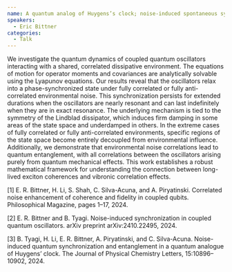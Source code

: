 ```yaml
---
name: A quantum analog of Huygens’s clock; noise-induced spontaneous synchronization
speakers:
  - Eric Bittner
categories:
  - Talk
---
```

We investigate the quantum dynamics of coupled quantum oscillators interacting with a shared, correlated dissipative environment. The equations of motion for operator moments and covariances are analytically solvable using the Lyapunov equations. Our results reveal that the oscillators relax into a phase-synchronized state under fully correlated or fully anti-correlated environmental noise. This synchronization persists for extended durations when the oscillators are nearly resonant and can last indefinitely when they are in exact resonance. The underlying mechanism is tied to the symmetry of the Lindblad dissipator, which induces firm damping in some areas of the state space and underdamped in others. In the extreme cases of fully correlated or fully anti-correlated environments, specific regions of the state space become entirely decoupled from environmental influence. Additionally, we demonstrate that environmental noise correlations lead to quantum entanglement, with all correlations between the oscillators arising purely from quantum mechanical effects. This work establishes a robust mathematical framework for understanding the connection between long-lived exciton coherences and vibronic correlation effects.

[1] E. R. Bittner, H. Li, S. Shah, C. Silva-Acuna, and A. Piryatinski. Correlated noise enhancement of coherence and fidelity in coupled qubits. Philosophical Magazine, pages 1–17, 2024.

[2] E. R. Bittner and B. Tyagi. Noise-induced synchronization in coupled quantum oscillators. arXiv preprint arXiv:2410.22495, 2024.

[3] B. Tyagi, H. Li, E. R. Bittner, A. Piryatinski, and C. Silva-Acuna. Noise-induced quantum synchronization and entanglement in a quantum analogue of Huygens’ clock. The Journal of Physical Chemistry Letters, 15:10896–10902, 2024.